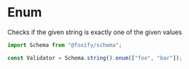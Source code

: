 # Enum

Checks if the given string is exactly one of the given values

```typescript
import Schema from "@foxify/schema";

const Validator = Schema.string().enum(["foo", "bar"]);
```


